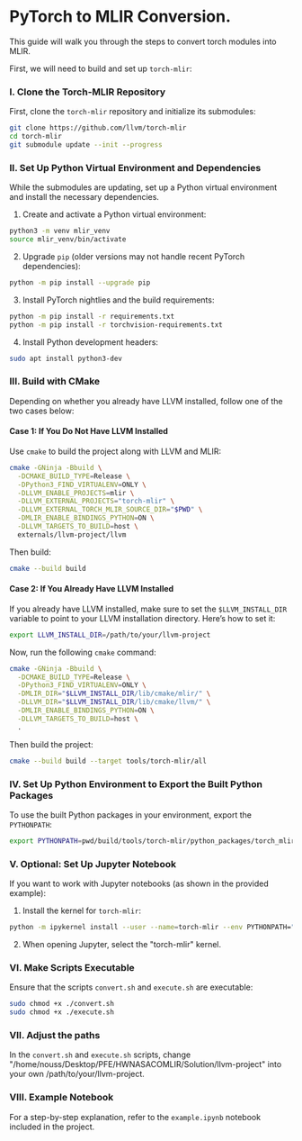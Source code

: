 
# PyTorch to MLIR Conversion.

This guide will walk you through the steps to convert torch modules into MLIR.

First, we will need to build and set up `torch-mlir`:

### I. Clone the Torch-MLIR Repository

First, clone the `torch-mlir` repository and initialize its submodules:

```bash
git clone https://github.com/llvm/torch-mlir
cd torch-mlir
git submodule update --init --progress
```

### II. Set Up Python Virtual Environment and Dependencies

While the submodules are updating, set up a Python virtual environment and install the necessary dependencies.

1. Create and activate a Python virtual environment:

```bash
python3 -m venv mlir_venv
source mlir_venv/bin/activate
```

2. Upgrade `pip` (older versions may not handle recent PyTorch dependencies):

```bash
python -m pip install --upgrade pip
```

3. Install PyTorch nightlies and the build requirements:

```bash
python -m pip install -r requirements.txt
python -m pip install -r torchvision-requirements.txt
```

4. Install Python development headers:

```bash
sudo apt install python3-dev
```

### III. Build with CMake

Depending on whether you already have LLVM installed, follow one of the two cases below:

#### Case 1: If You Do Not Have LLVM Installed

Use `cmake` to build the project along with LLVM and MLIR:

```bash
cmake -GNinja -Bbuild \
  -DCMAKE_BUILD_TYPE=Release \
  -DPython3_FIND_VIRTUALENV=ONLY \
  -DLLVM_ENABLE_PROJECTS=mlir \
  -DLLVM_EXTERNAL_PROJECTS="torch-mlir" \
  -DLLVM_EXTERNAL_TORCH_MLIR_SOURCE_DIR="$PWD" \
  -DMLIR_ENABLE_BINDINGS_PYTHON=ON \
  -DLLVM_TARGETS_TO_BUILD=host \
  externals/llvm-project/llvm
```

Then build:

```bash
cmake --build build
```

#### Case 2: If You Already Have LLVM Installed

If you already have LLVM installed, make sure to set the `$LLVM_INSTALL_DIR` variable to point to your LLVM installation directory. Here’s how to set it:

```bash
export LLVM_INSTALL_DIR=/path/to/your/llvm-project
```

Now, run the following `cmake` command:

```bash
cmake -GNinja -Bbuild \
  -DCMAKE_BUILD_TYPE=Release \
  -DPython3_FIND_VIRTUALENV=ONLY \
  -DMLIR_DIR="$LLVM_INSTALL_DIR/lib/cmake/mlir/" \
  -DLLVM_DIR="$LLVM_INSTALL_DIR/lib/cmake/llvm/" \
  -DMLIR_ENABLE_BINDINGS_PYTHON=ON \
  -DLLVM_TARGETS_TO_BUILD=host \
  .
```

Then build the project:

```bash
cmake --build build --target tools/torch-mlir/all
```

### IV. Set Up Python Environment to Export the Built Python Packages

To use the built Python packages in your environment, export the `PYTHONPATH`:

```bash
export PYTHONPATH=pwd/build/tools/torch-mlir/python_packages/torch_mlir:pwd/test/python/fx_importer
```

### V. Optional: Set Up Jupyter Notebook

If you want to work with Jupyter notebooks (as shown in the provided example):

1. Install the kernel for `torch-mlir`:

```bash
python -m ipykernel install --user --name=torch-mlir --env PYTHONPATH="$PYTHONPATH"
```

2. When opening Jupyter, select the "torch-mlir" kernel.

### VI. Make Scripts Executable

Ensure that the scripts `convert.sh` and `execute.sh` are executable:

```bash
sudo chmod +x ./convert.sh
sudo chmod +x ./execute.sh
```

### VII. Adjust the paths
In the `convert.sh` and `execute.sh` scripts, change "/home/nouss/Desktop/PFE/HWNASACOMLIR/Solution/llvm-project" into your own /path/to/your/llvm-project.

### VIII. Example Notebook

For a step-by-step explanation, refer to the `example.ipynb` notebook included in the project.
